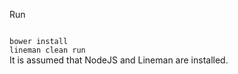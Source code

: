 Run

<code>
bower install
lineman clean run
</code>
It is assumed that NodeJS and Lineman are installed.